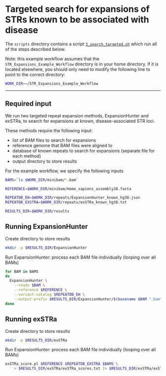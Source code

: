 # Targeted search for expansions of STRs known to be associated with disease

The `scripts` directory contains a script [`3_search_targeted.sh`](scripts/3_search_targeted.sh) which run all of the steps described below.

Note: this example workflow assumes that the `STR_Expansions_Example_Workflow` directory is in your home directory.
If it is located elsewhere, you should only need to modify the following line to point to the correct directory:
```bash
WORK_DIR=~/STR_Expansions_Example_Workflow
```

---

## Required input

We run two targeted repeat expansion methods, ExpansionHunter and exSTRa, to search for expansions at known, disease-associated STR loci.

These methods require the following input:

- list of BAM files to search for expansions
- reference genome that BAM files were aligned to
- database of known repeats to search for expansions (separate file for each method)
- output directory to store results

For the example workflow, we specify the following inputs

```bash
BAMS=`ls $WORK_DIR/minibam/*.bam`

REFERENCE=$WORK_DIR/minibam/Homo_sapiens_assembly38.fasta

REPEATDB_EH=$WORK_DIR/repeats/ExpansionHunter_known_hg38.json
REPEATDB_EXSTRA=$WORK_DIR/repeats/exSTRa_known_hg38.txt

RESULTS_DIR=$WORK_DIR/results
```

## Running ExpansionHunter

Create directory to store results

```bash
mkdir -p $RESULTS_DIR/ExpansionHunter
```

Run ExpansionHunter: process each BAM file individually (looping over all BAMs)

```bash
for BAM in BAMS
do
  ExpansionHunter \
    --reads $BAM \
    --reference $REFERENCE \
    --variant-catalog $REPEATDB_EH \
    --output-prefix $RESULTS_DIR/ExpansionHunter/$(basename $BAM ".bam")
done
```

## Running exSTRa

Create directory to store results

```bash
mkdir -p $RESULTS_DIR/exSTRa
```

Run ExpansionHunter: process each BAM file individually (looping over all BAMs)

```bash
exSTRa_score.pl $REFERENCE $REPEATDB_EXSTRA $BAMS \
    > $RESULTS_DIR/exSTRa/exSTRa_scores.txt 2> $RESULTS_DIR/exSTRa/exSTRa.log
```




